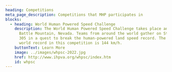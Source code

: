 ```yaml
---
heading: Competitions
meta_page_description: Competitions that MHP participates in
blocks:
  - heading: World Human Powered Speed Challenge
    description: The World Human Powered Speed Challenge takes place annually at
      Battle Mountain, Nevada. Teams from around the world gather on State Route
      305 in a quest to break the human-powered land speed record. The current
      world record in this competition is 144 km/h.
    buttonText: Learn More
    image: ../images/whpsc-2022.jpg
    href: http://www.ihpva.org/whpsc/index.htm
    id: whpsc
---
```

